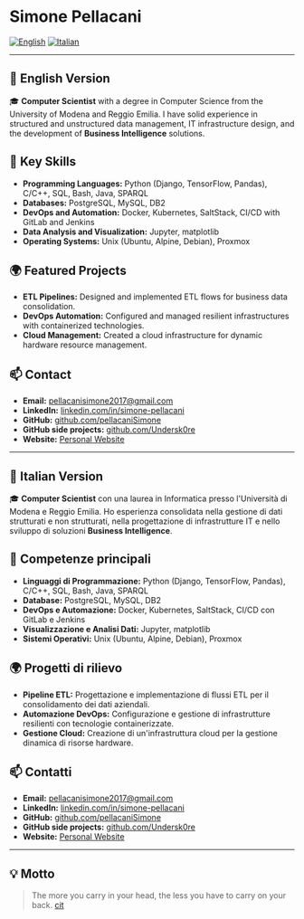 # Simone Pellacani

[![English](https://img.shields.io/badge/lang-English-blue)](#english-version)
[![Italian](https://img.shields.io/badge/lang-Italian-green)](#italian-version)  

---

## 📜 English Version


🎓 **Computer Scientist** with a degree in Computer Science from the University of Modena and Reggio Emilia. I have solid experience in structured and unstructured data management, IT infrastructure design, and the development of **Business Intelligence** solutions.

## 🔧 Key Skills
- **Programming Languages:** Python (Django, TensorFlow, Pandas), C/C++, SQL, Bash, Java, SPARQL
- **Databases:** PostgreSQL, MySQL, DB2
- **DevOps and Automation:** Docker, Kubernetes, SaltStack, CI/CD with GitLab and Jenkins
- **Data Analysis and Visualization:** Jupyter, matplotlib
- **Operating Systems:** Unix (Ubuntu, Alpine, Debian), Proxmox

## 🌍 Featured Projects
- **ETL Pipelines:** Designed and implemented ETL flows for business data consolidation.
- **DevOps Automation:** Configured and managed resilient infrastructures with containerized technologies.
- **Cloud Management:** Created a cloud infrastructure for dynamic hardware resource management.

## 📫 Contact
- **Email:** [pellacanisimone2017@gmail.com](mailto:pellacanisimone2017@gmail.com)
- **LinkedIn:** [linkedin.com/in/simone-pellacani](https://www.linkedin.com/in/simone-pellacani-6ba48331a/)
- **GitHub:** [github.com/pellacaniSimone](https://github.com/pellacaniSimone)
- **GitHub side projects:** [github.com/Undersk0re](https://github.com/Undersk0re)
- **Website:** [Personal Website](https://pellacanisimone-computerscientist.ddns.net/)





---

## 📜 Italian Version


🎓 **Computer Scientist** con una laurea in Informatica presso l'Università di Modena e Reggio Emilia. Ho esperienza consolidata nella gestione di dati strutturati e non strutturati, nella progettazione di infrastrutture IT e nello sviluppo di soluzioni **Business Intelligence**.

## 🔧 Competenze principali
- **Linguaggi di Programmazione:** Python (Django, TensorFlow, Pandas), C/C++, SQL, Bash, Java, SPARQL
- **Database:** PostgreSQL, MySQL, DB2
- **DevOps e Automazione:** Docker, Kubernetes, SaltStack, CI/CD con GitLab e Jenkins
- **Visualizzazione e Analisi Dati:** Jupyter, matplotlib
- **Sistemi Operativi:** Unix (Ubuntu, Alpine, Debian), Proxmox

## 🌍 Progetti di rilievo
- **Pipeline ETL:** Progettazione e implementazione di flussi ETL per il consolidamento dei dati aziendali.
- **Automazione DevOps:** Configurazione e gestione di infrastrutture resilienti con tecnologie containerizzate.
- **Gestione Cloud:** Creazione di un'infrastruttura cloud per la gestione dinamica di risorse hardware.

## 📫 Contatti
- **Email:** [pellacanisimone2017@gmail.com](mailto:pellacanisimone2017@gmail.com)
- **LinkedIn:** [linkedin.com/in/simone-pellacani](https://www.linkedin.com/in/simone-pellacani-6ba48331a/)
- **GitHub:** [github.com/pellacaniSimone](https://github.com/pellacaniSimone)
- **GitHub side projects:** [github.com/Undersk0re](https://github.com/Undersk0re)
- **Website:** [Personal Website](https://pellacanisimone-computerscientist.ddns.net/)

---


## 💡 Motto
> The more you carry in your head, the less you have to carry on your back. [cit](https://splitlinux.org/posts/the-beast-desktop-environment.html)
